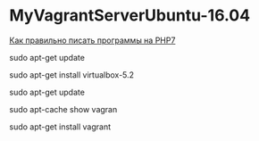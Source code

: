 # MyVagrantServerUbuntu-16.04
[Как правильно писать программы на PHP7](https://www.youtube.com/watch?v=pDyVjREXSa4)


sudo apt-get update

sudo apt-get install virtualbox-5.2

sudo apt-get update

sudo apt-cache show vagran

sudo apt-get install vagrant
